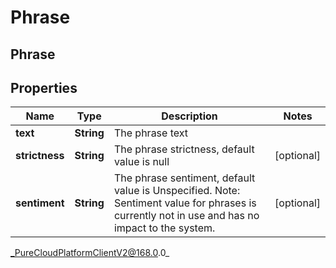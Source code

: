 # Phrase

## Phrase

## Properties

|Name | Type | Description | Notes|
|------------ | ------------- | ------------- | -------------|
| **text** | **String** | The phrase text | |
| **strictness** | **String** | The phrase strictness, default value is null | [optional] |
| **sentiment** | **String** | The phrase sentiment, default value is Unspecified. Note: Sentiment value for phrases is currently not in use and has no impact to the system. | [optional] |



_PureCloudPlatformClientV2@168.0.0_
